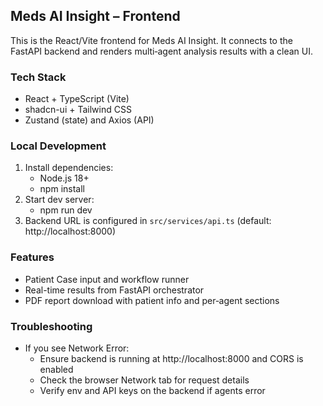 ## Meds AI Insight – Frontend

This is the React/Vite frontend for Meds AI Insight. It connects to the FastAPI backend and renders multi‑agent analysis results with a clean UI.

### Tech Stack
- React + TypeScript (Vite)
- shadcn-ui + Tailwind CSS
- Zustand (state) and Axios (API)

### Local Development
1. Install dependencies:
	- Node.js 18+
	- npm install
2. Start dev server:
	- npm run dev
3. Backend URL is configured in `src/services/api.ts` (default: http://localhost:8000)

### Features
- Patient Case input and workflow runner
- Real-time results from FastAPI orchestrator
- PDF report download with patient info and per‑agent sections

### Troubleshooting
- If you see Network Error:
  - Ensure backend is running at http://localhost:8000 and CORS is enabled
  - Check the browser Network tab for request details
  - Verify env and API keys on the backend if agents error
